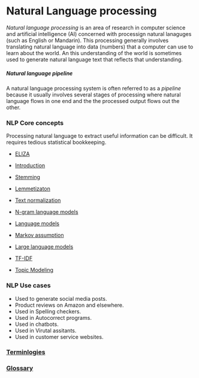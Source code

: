 # Natural Language processing

*Natural language processing* is an area of research in computer science and artificial intelligence (AI) concerned with processign natural lanaguges (such as English or Mandarin). This processing generally involves translating natural language into data (numbers) that a computer can use to learn about the world. An this understanding of the world is sometimes used to generate natural language text that reflects that understanding.

##### Natural language pipeline

A natural language processing system is often referred to as a *pipeline* because it usually involves several stages of processing where natural language flows in one end and the the processed output flows out the other.


### NLP Core concepts

Processing natural language to extract useful information can be difficult. It requires tedious statistical bookkeeping.

- [ELIZA](101-eliza.md)

- [Introduction](/docs/ArtOfAI/npl/README.md)
- [Stemming](stemming.md)
- [Lemmetizaton](lemmatization.md)
- [Text normalization](text-normalization.md)
- [N-gram language models](n-gram-language-models/README.md)
- [Language models](https://)
- [Markov assumption](markov-assumption.md)
- [Large language models](https://)
- [TF-IDF](/docs/ArtOfAI/npl/tf-idf.md)
- [Topic Modeling](103-topic-modeling.md)



### NLP Use cases

- Used to generate social media posts.
- Product reviews on Amazon and elsewhere.
- Used in Spelling checkers.
- Used in Autocorrect programs.
- Used in chatbots.
- Used in Virutal assitants.
- Used in customer service websites.


### [Terminlogies](terminologies.md)

### [Glossary](/docs/glossary/README.md)

